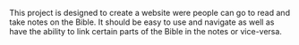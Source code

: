 This project is designed to create a website were people can go to read and take notes on the Bible. It should be easy to use and navigate as well as have the ability to link certain parts of the Bible in the notes or vice-versa.

